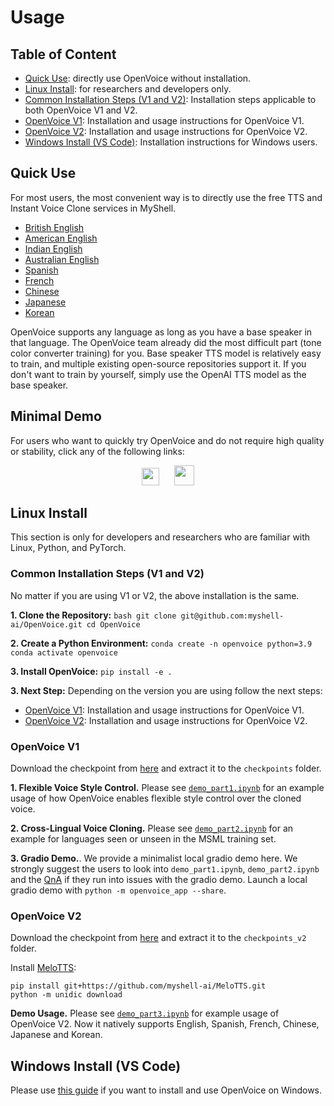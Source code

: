 # Usage

## Table of Content

- [Quick Use](#quick-use): directly use OpenVoice without installation.
- [Linux Install](#linux-install): for researchers and developers only.
- [Common Installation Steps (V1 and V2)](#common-installation-steps-v1-and-v2): Installation steps applicable to both OpenVoice V1 and V2.
- [OpenVoice V1](#openvoice-v1): Installation and usage instructions for OpenVoice V1.
- [OpenVoice V2](#openvoice-v2): Installation and usage instructions for OpenVoice V2.
- [Windows Install (VS Code)](#windows-install-vs-code): Installation instructions for Windows users.


## Quick Use

For most users, the most convenient way is to directly use the free TTS and Instant Voice Clone services in MyShell.

- [British English](https://app.myshell.ai/widget/vYjqae)
- [American English](https://app.myshell.ai/widget/eIRjAf)
- [Indian English](https://app.myshell.ai/widget/V3iYze)
- [Australian English](https://app.myshell.ai/widget/fM7JVf)
- [Spanish](https://app.myshell.ai/widget/NNFFVz)
- [French](https://app.myshell.ai/widget/z2uyUz)
- [Chinese](https://app.myshell.ai/widget/fU7nUz)
- [Japanese](https://app.myshell.ai/widget/IfIB3u)
- [Korean](https://app.myshell.ai/widget/q6ZjIn)

OpenVoice supports any language as long as you have a base speaker in that language. The OpenVoice team already did the most difficult part (tone color converter training) for you. Base speaker TTS model is relatively easy to train, and multiple existing open-source repositories support it. If you don't want to train by yourself, simply use the OpenAI TTS model as the base speaker.

## Minimal Demo

For users who want to quickly try OpenVoice and do not require high quality or stability, click any of the following links:

<div align="center">
    <a href="https://app.myshell.ai/bot/z6Bvua/1702636181"><img src="../resources/myshell-hd.png" height="28"></a>
    &nbsp;&nbsp;&nbsp;&nbsp;
    <a href="https://huggingface.co/spaces/myshell-ai/OpenVoice"><img src="../resources/huggingface.png" height="32"></a>
</div>

## Linux Install

This section is only for developers and researchers who are familiar with Linux, Python, and PyTorch.

### Common Installation Steps (V1 and V2)

No matter if you are using V1 or V2, the above installation is the same.

**1. Clone the Repository:**
    ```
    bash
    git clone git@github.com:myshell-ai/OpenVoice.git
    cd OpenVoice 
    ```
    
**2. Create a Python Environment:**
    ```
    conda create -n openvoice python=3.9
    conda activate openvoice
    ```

**3. Install OpenVoice:**
    ```
    pip install -e .
    ```

**3. Next Step:**
    Depending on the version you are using follow the next steps: 
- [OpenVoice V1](#openvoice-v1): Installation and usage instructions for OpenVoice V1.
- [OpenVoice V2](#openvoice-v2): Installation and usage instructions for OpenVoice V2.

### OpenVoice V1

Download the checkpoint from [here](https://myshell-public-repo-hosting.s3.amazonaws.com/openvoice/checkpoints_1226.zip) and extract it to the `checkpoints` folder.

**1. Flexible Voice Style Control.**
Please see [`demo_part1.ipynb`](../demo_part1.ipynb) for an example usage of how OpenVoice enables flexible style control over the cloned voice.

**2. Cross-Lingual Voice Cloning.**
Please see [`demo_part2.ipynb`](../demo_part2.ipynb) for an example for languages seen or unseen in the MSML training set.

**3. Gradio Demo.**. We provide a minimalist local gradio demo here. We strongly suggest the users to look into `demo_part1.ipynb`, `demo_part2.ipynb` and the [QnA](QA.md) if they run into issues with the gradio demo. Launch a local gradio demo with `python -m openvoice_app --share`.

### OpenVoice V2

Download the checkpoint from [here](https://myshell-public-repo-hosting.s3.amazonaws.com/openvoice/checkpoints_v2_0417.zip) and extract it to the `checkpoints_v2` folder.

Install [MeloTTS](https://github.com/myshell-ai/MeloTTS):
```
pip install git+https://github.com/myshell-ai/MeloTTS.git
python -m unidic download
```

**Demo Usage.** Please see [`demo_part3.ipynb`](../demo_part3.ipynb) for example usage of OpenVoice V2. Now it natively supports English, Spanish, French, Chinese, Japanese and Korean.


## Windows Install (VS Code)

Please use [this guide](https://github.com/Alienpups/OpenVoice/blob/main/docs/USAGE_WINDOWS.md) if you want to install and use OpenVoice on Windows.



